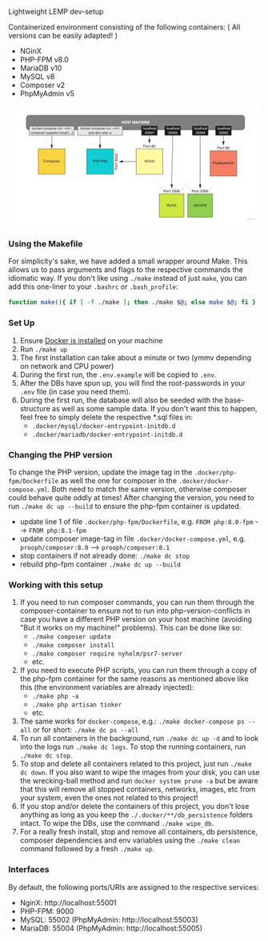 Lightweight LEMP dev-setup

Containerized environment consisting of the following containers:
( All versions can be easily adapted! )

- NGinX
- PHP-FPM v8.0
- MariaDB v10   
- MySQL v8   
- Composer v2
- PhpMyAdmin v5

![Container Architecture](docs/architecture.jpg)

### Using the Makefile

For simplicity's sake, we have added a small wrapper around Make. This allows us to pass arguments and flags to the 
respective commands the idiomatic way. If you don't like using `./make` instead of just `make`, you can add this 
one-liner to your `.bashrc` or `.bash_profile`:
```bash
function make(){ if [ -f ./make ]; then ./make $@; else make $@; fi }
```

### Set Up

1. Ensure [Docker is installed](https://www.docker.com/products/docker-desktop) on your machine
2. Run `./make up`
3. The first installation can take about a minute or two (ymmv depending on network and CPU power)
4. During the first run, the `.env.example` will be copied to `.env`.
5. After the DBs have spun up, you will find the root-passwords in your `.env` file (in case you need them). 
6. During the first run, the database will also be seeded with the base-structure as well as some sample data. 
   If you don't want this to happen, feel free to simply delete the respective *.sql files in:
   - `.docker/mysql/docker-entrypoint-initdb.d`
   - `.docker/mariadb/docker-entrypoint-initdb.d`
   
### Changing the PHP version

To change the PHP version, update the image tag in the `.docker/php-fpm/Dockerfile` as well the one for composer
in the `.docker/docker-compose.yml`. Both need to match the same version, otherwise composer could behave quite
oddly at times! After changing the version, you need to run `./make dc up --build` to ensure the php-fpm container
is updated.

- update line 1 of file `.docker/php-fpm/Dockerfile`, e.g. `FROM php:8.0-fpm` --> `FROM php:8.1-fpm`
- update composer image-tag in file `.docker/docker-compose.yml`, e.g. `prooph/composer:8.0` --> `prooph/composer:8.1`
- stop containers if not already done: `./make dc stop`
- rebuild php-fpm container `./make dc up --build`

### Working with this setup

1. If you need to run composer commands, you can run them through the composer-container to ensure not to run
   into php-version-conflicts in case you have a different PHP version on your host machine
   (avoiding "But it works on my machine!" problems). This can be done like so:
    - `./make composer update`
    - `./make composer install`
    - `./make composer require nyholm/psr7-server`
    - etc.
2. If you need to execute PHP scripts, you can run them through a copy of the php-fpm container for the same reasons
   as mentioned above like this (the environment variables are already injected):
    - `./make php -a`
    - `./make php artisan tinker`
    - etc.
3. The same works for `docker-compose`, e.g.: `./make docker-compose ps --all` or for short: `./make dc ps --all`
4. To run all containers in the background, run `./make dc up -d` and to look into the logs
   run `./make dc logs`. To stop the running containers, run `./make dc stop`.
5. To stop and delete all containers related to this project, just run `./make dc down`.
   If you also want to wipe the images from your disk, you can use the wrecking-ball method
   and run `docker system prune -a` but be aware that this will remove all stopped containers,
   networks, images, etc from your system, even the ones not related to this project!
6. If you stop and/or delete the containers of this project,
   you don't lose anything as long as you keep the `./.docker/**/db_persistence` folders intact.
   To wipe the DBs, use the command `./make wipe_db`.
7. For a really fresh install, stop and remove all containers, db persistence, composer dependencies and env variables
   using the `./make clean` command followed by a fresh `./make up`.

### Interfaces
By default, the following ports/URIs are assigned to the respective services:

- NginX: http://localhost:55001
- PHP-FPM: 9000
- MySQL: 55002 (PhpMyAdmin: http://localhost:55003)
- MariaDB: 55004 (PhpMyAdmin: http://localhost:55005)